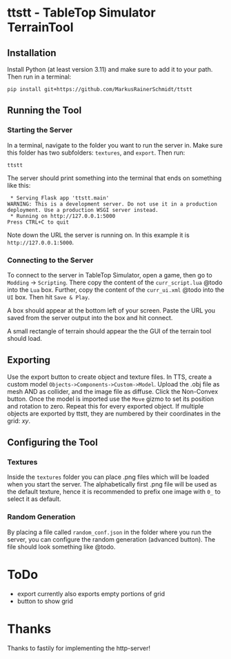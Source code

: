 # ttstt - TableTop Simulator TerrainTool

## Installation

Install Python (at least version 3.11) and make sure to add it to your path.
Then run in a terminal:

    pip install git+https://github.com/MarkusRainerSchmidt/ttstt

## Running the Tool

### Starting the Server

In a terminal, navigate to the folder you want to run the server in.
Make sure this folder has two subfolders: `textures`, and `export`.
Then run:

    ttstt

The server should print something into the terminal that ends on something like this:

     * Serving Flask app 'ttstt.main'
    WARNING: This is a development server. Do not use it in a production deployment. Use a production WSGI server instead.
     * Running on http://127.0.0.1:5000
    Press CTRL+C to quit

Note down the URL the server is running on. In this example it is `http://127.0.0.1:5000`.

### Connecting to the Server

To connect to the server in TableTop Simulator, open a game, then go to `Modding` -> `Scripting`.
There copy the content of the `curr_script.lua` @todo into the `Lua` box.
Further, copy the content of the `curr_ui.xml` @todo into the `UI` box. Then hit `Save & Play`.

A box should appear at the bottom left of your screen. 
Paste the URL you saved from the server output into the box and hit connect.

A small rectangle of terrain should appear the the GUI of the terrain tool should load.

## Exporting

Use the export button to create object and texture files. In TTS, create a custom model `Objects->Components->Custom->Model`.
Upload the .obj file as mesh AND as collider, and the image file as diffuse. Click the Non-Convex button. 
Once the model is imported use the `Move` gizmo to set its position and rotation to zero. 
Repeat this for every exported object.
If multiple objects are exported by ttstt, they are numbered by their coordinates in the grid: _*x*_*y*.


## Configuring the Tool

### Textures

Inside the `textures` folder you can place .png files which will be loaded when you start the server.
The alphabetically first .png file will be used as the default texture, 
hence it is recommended to prefix one image with `0_` to select it as default.

### Random Generation

By placing a file called `random_conf.json` in the folder where you run the server,
you can configure the random generation (advanced button).
The file should look something like @todo.

# ToDo

- export currently also exports empty portions of grid
- button to show grid

# Thanks

Thanks to fastily for implementing the http-server!